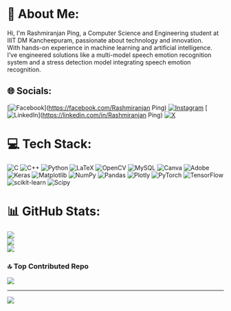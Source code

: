 # 💫 About Me:
Hi, I'm Rashmiranjan Ping, a Computer Science and Engineering student at IIIT DM Kancheepuram, passionate about technology and innovation. <br>With hands-on experience in machine learning and artificial intelligence.<br>I’ve engineered solutions like a multi-model speech emotion recognition system and a stress detection model integrating speech emotion recognition.


## 🌐 Socials:
[![Facebook](https://img.shields.io/badge/Facebook-%231877F2.svg?logo=Facebook&logoColor=white)](https://facebook.com/Rashmiranjan Ping) [![Instagram](https://img.shields.io/badge/Instagram-%23E4405F.svg?logo=Instagram&logoColor=white)](https://instagram.com/@rranjan_10) [![LinkedIn](https://img.shields.io/badge/LinkedIn-%230077B5.svg?logo=linkedin&logoColor=white)](https://linkedin.com/in/Rashmiranjan Ping) [![X](https://img.shields.io/badge/X-black.svg?logo=X&logoColor=white)](https://x.com/@Rashmiranjan_28) 

# 💻 Tech Stack:
![C](https://img.shields.io/badge/c-%2300599C.svg?style=plastic&logo=c&logoColor=white) ![C++](https://img.shields.io/badge/c++-%2300599C.svg?style=plastic&logo=c%2B%2B&logoColor=white) ![Python](https://img.shields.io/badge/python-3670A0?style=plastic&logo=python&logoColor=ffdd54) ![LaTeX](https://img.shields.io/badge/latex-%23008080.svg?style=plastic&logo=latex&logoColor=white) ![OpenCV](https://img.shields.io/badge/opencv-%23white.svg?style=plastic&logo=opencv&logoColor=white) ![MySQL](https://img.shields.io/badge/mysql-4479A1.svg?style=plastic&logo=mysql&logoColor=white) ![Canva](https://img.shields.io/badge/Canva-%2300C4CC.svg?style=plastic&logo=Canva&logoColor=white) ![Adobe](https://img.shields.io/badge/adobe-%23FF0000.svg?style=plastic&logo=adobe&logoColor=white) ![Keras](https://img.shields.io/badge/Keras-%23D00000.svg?style=plastic&logo=Keras&logoColor=white) ![Matplotlib](https://img.shields.io/badge/Matplotlib-%23ffffff.svg?style=plastic&logo=Matplotlib&logoColor=black) ![NumPy](https://img.shields.io/badge/numpy-%23013243.svg?style=plastic&logo=numpy&logoColor=white) ![Pandas](https://img.shields.io/badge/pandas-%23150458.svg?style=plastic&logo=pandas&logoColor=white) ![Plotly](https://img.shields.io/badge/Plotly-%233F4F75.svg?style=plastic&logo=plotly&logoColor=white) ![PyTorch](https://img.shields.io/badge/PyTorch-%23EE4C2C.svg?style=plastic&logo=PyTorch&logoColor=white) ![TensorFlow](https://img.shields.io/badge/TensorFlow-%23FF6F00.svg?style=plastic&logo=TensorFlow&logoColor=white) ![scikit-learn](https://img.shields.io/badge/scikit--learn-%23F7931E.svg?style=plastic&logo=scikit-learn&logoColor=white) ![Scipy](https://img.shields.io/badge/SciPy-%230C55A5.svg?style=plastic&logo=scipy&logoColor=%white)
# 📊 GitHub Stats:
![](https://github-readme-stats.vercel.app/api?username=rashmiranjan28&theme=dark&hide_border=false&include_all_commits=false&count_private=false)<br/>
![](https://github-readme-streak-stats.herokuapp.com/?user=rashmiranjan28&theme=dark&hide_border=false)<br/>
![](https://github-readme-stats.vercel.app/api/top-langs/?username=rashmiranjan28&theme=dark&hide_border=false&include_all_commits=false&count_private=false&layout=compact)

### 🔝 Top Contributed Repo
![](https://github-contributor-stats.vercel.app/api?username=rashmiranjan28&limit=5&theme=dark&combine_all_yearly_contributions=true)

---
[![](https://visitcount.itsvg.in/api?id=rashmiranjan28&icon=0&color=0)](https://visitcount.itsvg.in)

<!-- Proudly created with GPRM ( https://gprm.itsvg.in ) -->
